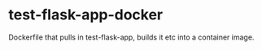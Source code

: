 # test-flask-app-docker
Dockerfile that pulls in test-flask-app, builds it etc into a container image.
